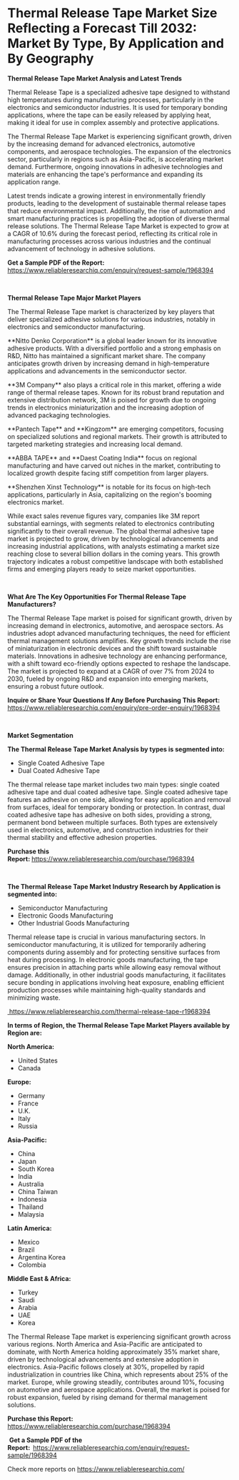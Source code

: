 <p><h1>Thermal Release Tape Market Size Reflecting a Forecast Till 2032: Market By Type, By Application and By Geography</h1></p><p><strong>Thermal Release Tape Market Analysis and Latest Trends</strong></p>
<p><p>Thermal Release Tape is a specialized adhesive tape designed to withstand high temperatures during manufacturing processes, particularly in the electronics and semiconductor industries. It is used for temporary bonding applications, where the tape can be easily released by applying heat, making it ideal for use in complex assembly and protective applications.</p><p>The Thermal Release Tape Market is experiencing significant growth, driven by the increasing demand for advanced electronics, automotive components, and aerospace technologies. The expansion of the electronics sector, particularly in regions such as Asia-Pacific, is accelerating market demand. Furthermore, ongoing innovations in adhesive technologies and materials are enhancing the tape's performance and expanding its application range.</p><p>Latest trends indicate a growing interest in environmentally friendly products, leading to the development of sustainable thermal release tapes that reduce environmental impact. Additionally, the rise of automation and smart manufacturing practices is propelling the adoption of diverse thermal release solutions. The Thermal Release Tape Market is expected to grow at a CAGR of 10.6% during the forecast period, reflecting its critical role in manufacturing processes across various industries and the continual advancement of technology in adhesive solutions.</p></p>
<p><strong>Get a Sample PDF of the Report:&nbsp;</strong> <a href="https://www.reliableresearchiq.com/enquiry/request-sample/1968394?utm_campaign=2268&utm_medium=2&utm_source=Github&utm_content=ia&utm_term=31032025&utm_id=thermal-release-tape">https://www.reliableresearchiq.com/enquiry/request-sample/1968394</a></p>
<p>&nbsp;</p>
<p><strong>Thermal Release Tape Major Market Players</strong></p>
<p><p>The Thermal Release Tape market is characterized by key players that deliver specialized adhesive solutions for various industries, notably in electronics and semiconductor manufacturing.</p><p>**Nitto Denko Corporation** is a global leader known for its innovative adhesive products. With a diversified portfolio and a strong emphasis on R&D, Nitto has maintained a significant market share. The company anticipates growth driven by increasing demand in high-temperature applications and advancements in the semiconductor sector.</p><p>**3M Company** also plays a critical role in this market, offering a wide range of thermal release tapes. Known for its robust brand reputation and extensive distribution network, 3M is poised for growth due to ongoing trends in electronics miniaturization and the increasing adoption of advanced packaging technologies.</p><p>**Pantech Tape** and **Kingzom** are emerging competitors, focusing on specialized solutions and regional markets. Their growth is attributed to targeted marketing strategies and increasing local demand. </p><p>**ABBA TAPE** and **Daest Coating India** focus on regional manufacturing and have carved out niches in the market, contributing to localized growth despite facing stiff competition from larger players.</p><p>**Shenzhen Xinst Technology** is notable for its focus on high-tech applications, particularly in Asia, capitalizing on the region's booming electronics market.</p><p>While exact sales revenue figures vary, companies like 3M report substantial earnings, with segments related to electronics contributing significantly to their overall revenue. The global thermal adhesive tape market is projected to grow, driven by technological advancements and increasing industrial applications, with analysts estimating a market size reaching close to several billion dollars in the coming years. This growth trajectory indicates a robust competitive landscape with both established firms and emerging players ready to seize market opportunities.</p></p>
<p>&nbsp;</p>
<p><strong>What Are The Key Opportunities For Thermal Release Tape Manufacturers?</strong></p>
<p><p>The Thermal Release Tape market is poised for significant growth, driven by increasing demand in electronics, automotive, and aerospace sectors. As industries adopt advanced manufacturing techniques, the need for efficient thermal management solutions amplifies. Key growth trends include the rise of miniaturization in electronic devices and the shift toward sustainable materials. Innovations in adhesive technology are enhancing performance, with a shift toward eco-friendly options expected to reshape the landscape. The market is projected to expand at a CAGR of over 7% from 2024 to 2030, fueled by ongoing R&D and expansion into emerging markets, ensuring a robust future outlook.</p></p>
<p><strong>Inquire or Share Your Questions If Any Before Purchasing This Report:</strong> <a href="https://www.reliableresearchiq.com/enquiry/pre-order-enquiry/1968394?utm_campaign=2268&utm_medium=2&utm_source=Github&utm_content=ia&utm_term=31032025&utm_id=thermal-release-tape">https://www.reliableresearchiq.com/enquiry/pre-order-enquiry/1968394</a></p>
<p>&nbsp;</p>
<p><strong>Market Segmentation</strong></p>
<p><strong>The Thermal Release Tape Market Analysis by types is segmented into:</strong></p>
<p><ul><li>Single Coated Adhesive Tape</li><li>Dual Coated Adhesive Tape</li></ul></p>
<p><p>The thermal release tape market includes two main types: single coated adhesive tape and dual coated adhesive tape. Single coated adhesive tape features an adhesive on one side, allowing for easy application and removal from surfaces, ideal for temporary bonding or protection. In contrast, dual coated adhesive tape has adhesive on both sides, providing a strong, permanent bond between multiple surfaces. Both types are extensively used in electronics, automotive, and construction industries for their thermal stability and effective adhesion properties.</p></p>
<p><strong>Purchase this Report:&nbsp;</strong><a href="https://www.reliableresearchiq.com/purchase/1968394?utm_campaign=2268&utm_medium=2&utm_source=Github&utm_content=ia&utm_term=31032025&utm_id=thermal-release-tape">https://www.reliableresearchiq.com/purchase/1968394</a></p>
<p>&nbsp;</p>
<p><strong>The Thermal Release Tape Market Industry Research by Application is segmented into:</strong></p>
<p><ul><li>Semiconductor Manufacturing</li><li>Electronic Goods Manufacturing</li><li>Other Industrial Goods Manufacturing</li></ul></p>
<p><p>Thermal release tape is crucial in various manufacturing sectors. In semiconductor manufacturing, it is utilized for temporarily adhering components during assembly and for protecting sensitive surfaces from heat during processing. In electronic goods manufacturing, the tape ensures precision in attaching parts while allowing easy removal without damage. Additionally, in other industrial goods manufacturing, it facilitates secure bonding in applications involving heat exposure, enabling efficient production processes while maintaining high-quality standards and minimizing waste.</p></p>
<p><a href="https://www.reliableresearchiq.com/thermal-release-tape-r1968394?utm_campaign=2268&utm_medium=2&utm_source=Github&utm_content=ia&utm_term=31032025&utm_id=thermal-release-tape">&nbsp;https://www.reliableresearchiq.com/thermal-release-tape-r1968394</a></p>
<p><strong>In terms of Region, the Thermal Release Tape Market Players available by Region are:</strong></p>
<p>
    <p> <strong> North America: </strong>
        <ul>
            <li>United States</li>
            <li>Canada</li>
        </ul>
        </p> 
    <p> <strong> Europe: </strong>
        <ul>
            <li>Germany</li>
            <li>France</li>
            <li>U.K.</li>
            <li>Italy</li>
            <li>Russia</li>
        </ul>
        </p> 
    <p> <strong> Asia-Pacific: </strong>
        <ul>
            <li>China</li>
            <li>Japan</li>
            <li>South Korea</li>
            <li>India</li>
            <li>Australia</li>
            <li>China Taiwan</li>
            <li>Indonesia</li>
            <li>Thailand</li>
            <li>Malaysia</li>
        </ul>
        </p> 
    <p> <strong> Latin America: </strong>
        <ul>
            <li>Mexico</li>
            <li>Brazil</li>
            <li>Argentina Korea</li>
            <li>Colombia</li>
        </ul>
        </p> 
    <p> <strong> Middle East & Africa: </strong>
        <ul>
            <li>Turkey</li>
            <li>Saudi</li>
            <li>Arabia</li>
            <li>UAE</li>
            <li>Korea</li>
        </ul>
    </p>
    </p>
<p><p>The Thermal Release Tape market is experiencing significant growth across various regions. North America and Asia-Pacific are anticipated to dominate, with North America holding approximately 35% market share, driven by technological advancements and extensive adoption in electronics. Asia-Pacific follows closely at 30%, propelled by rapid industrialization in countries like China, which represents about 25% of the market. Europe, while growing steadily, contributes around 10%, focusing on automotive and aerospace applications. Overall, the market is poised for robust expansion, fueled by rising demand for thermal management solutions.</p></p>
<p><strong>Purchase this Report: </strong><a href="https://www.reliableresearchiq.com/purchase/1968394?utm_campaign=2268&utm_medium=2&utm_source=Github&utm_content=ia&utm_term=31032025&utm_id=thermal-release-tape">https://www.reliableresearchiq.com/purchase/1968394</a></p>
<p>&nbsp;<strong>Get a Sample PDF of the Report:&nbsp;&nbsp;</strong><a href="https://www.reliableresearchiq.com/enquiry/request-sample/1968394?utm_campaign=2268&utm_medium=2&utm_source=Github&utm_content=ia&utm_term=31032025&utm_id=thermal-release-tape">https://www.reliableresearchiq.com/enquiry/request-sample/1968394</a></p>
<p><strong></strong></p>
<p>Check more reports on <a href="https://www.reliableresearchiq.com/?utm_campaign=2268&utm_medium=2&utm_source=Github&utm_content=ia&utm_term=31032025&utm_id=thermal-release-tape">https://www.reliableresearchiq.com/</a></p>